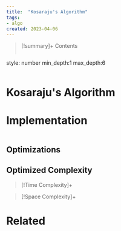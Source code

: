 ```yaml
---
title:  "Kosaraju's Algorithm"
tags:
- algo
created: 2023-04-06
---
```


>[!summary]+ Contents
>```toc
style: number
min_depth:1
max_depth:6 
>```


# Kosaraju's Algorithm

# Implementation

```python

```

## Optimizations

## Optimized Complexity

>[!Time Complexity]+

>[!Space Complexity]+



# Related
